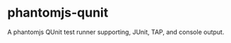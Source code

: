 phantomjs-qunit
===============

A phantomjs QUnit test runner supporting, JUnit, TAP, and console output.
